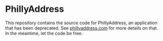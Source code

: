 # PhillyAddress
This repository contains the source code for PhillyAddress, an application that has been deprecated. See [phillyaddress.com](http://phillyaddress.com) for more details on that. In the meantime, let the code be free.